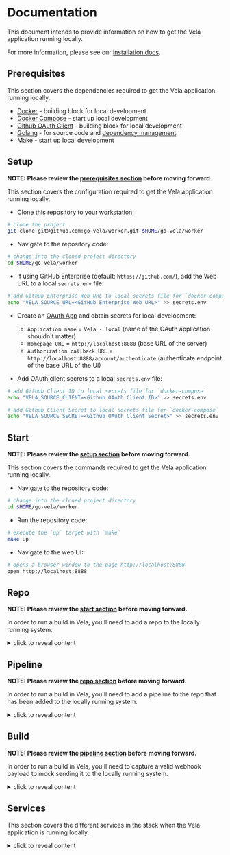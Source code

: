 # Documentation

This document intends to provide information on how to get the Vela application running locally.

For more information, please see our [installation docs](https://go-vela.github.io/docs/install/).

## Prerequisites

This section covers the dependencies required to get the Vela application running locally.

* [Docker](https://docs.docker.com/install/) - building block for local development
* [Docker Compose](https://docs.docker.com/compose/install/) - start up local development
* [Github OAuth Client](https://developer.github.com/apps/building-oauth-apps/creating-an-oauth-app/) - building block for local development
* [Golang](https://golang.org/dl/) - for source code and [dependency management](https://github.com/golang/go/wiki/Modules)
* [Make](https://www.gnu.org/software/make/) - start up local development

## Setup

**NOTE: Please review the [prerequisites section](#prerequisites) before moving forward.**

This section covers the configuration required to get the Vela application running locally.

* Clone this repository to your workstation:

```bash
# clone the project
git clone git@github.com:go-vela/worker.git $HOME/go-vela/worker
```

* Navigate to the repository code:

```bash
# change into the cloned project directory
cd $HOME/go-vela/worker
```

* If using GitHub Enterprise (default: `https://github.com/`), add the Web URL to a local `secrets.env` file:

```bash
# add Github Enterprise Web URL to local secrets file for `docker-compose`
echo "VELA_SOURCE_URL=<GitHub Enterprise Web URL>" >> secrets.env
```

* Create an [OAuth App](https://developer.github.com/apps/building-oauth-apps/creating-an-oauth-app/) and obtain secrets for local development:
  * `Application name` = `Vela - local` (name of the OAuth application shouldn't matter)
  * `Homepage URL` = `http://localhost:8080` (base URL of the server)
  * `Authorization callback URL` = `http://localhost:8888/account/authenticate` (authenticate endpoint of the base URL of the UI)

* Add OAuth client secrets to a local `secrets.env` file:

```bash
# add Github Client ID to local secrets file for `docker-compose`
echo "VELA_SOURCE_CLIENT=<Github OAuth Client ID>" >> secrets.env

# add Github Client Secret to local secrets file for `docker-compose`
echo "VELA_SOURCE_SECRET=<Github OAuth Client Secret>" >> secrets.env
```

## Start

**NOTE: Please review the [setup section](#setup) before moving forward.**

This section covers the commands required to get the Vela application running locally.

* Navigate to the repository code:

```bash
# change into the cloned project directory
cd $HOME/go-vela/worker
```

* Run the repository code:

```bash
# execute the `up` target with `make`
make up
```

* Navigate to the web UI:

```bash
# opens a browser window to the page http://localhost:8888
open http://localhost:8888
```

## Repo

**NOTE: Please review the [start section](#start) before moving forward.**

In order to run a build in Vela, you'll need to add a repo to the locally running system.

<details><summary>click to reveal content</summary>
<p>

1. Navigate to the `Source Repositories` page @ http://localhost:8888/account/source-repos
  * For convenience, you can reference our documentation to [learn how to enable a repo](https://go-vela.github.io/docs/usage/getting-started/enable_repo/).

2. Click the blue drop down arrow on the left side next to the org that contains the repo you want to enable.

3. Find the repo you want to enable in the drop down list and click the blue `Enable` button on the right side.
  * You should received a `success` message telling you `<org>/<repo> enabled.`

4. Click the blue `View` button to navigate directly to the repo.
  * You should be redirected to http://localhost:8888/<org>/<repo>

</p>
</details>

## Pipeline

**NOTE: Please review the [repo section](#repo) before moving forward.**

In order to run a build in Vela, you'll need to add a pipeline to the repo that has been added to the locally running system.

<details><summary>click to reveal content</summary>
<p>

1. Create a Vela [pipeline](https://go-vela.github.io/docs/concepts/pipeline/) to define a workflow for Vela to run.
  * For conveinence, you can reference our documentation to use [one of our sample pipelines](https://go-vela.github.io/docs/usage/samples/).

2. Add the pipeline to the repo that was enabled above.

</p>
</details>

## Build

**NOTE: Please review the [pipeline section](#pipeline) before moving forward.**

In order to run a build in Vela, you'll need to capture a valid webhook payload to mock sending it to the locally running system.

<details><summary>click to reveal content</summary>
<p>

1. Review GitHub's [documentation on webhooks](https://developer.github.com/webhooks/)

2. Find the [recent delivery](https://developer.github.com/webhooks/testing/#listing-recent-deliveries) for the pipeline that was added to your repo.

3. Create a request locally for http://localhost:8080/webhook and replicate all parts from the recent delivery.
  * You should use whatever tool feels most comfortable and natural to you (`curl`, `Postman`, `Insomnia` etc.).
  * You should replicate all the request headers and the request body from the recent delivery.

4. Send the request and navigate directly to the repo (http://localhost:8888/<org>/<repo>) to watch the build run live.

</p>
</details>

## Services

This section covers the different services in the stack when the Vela application is running locally.

<details><summary>click to reveal content</summary>
<p>

### Server

The `server` Docker compose service hosts the Vela server and API.

This component is used for processing web requests and managing resources in the database and publishing builds to the FIFO queue.

For more information, please review [the official documentation](https://go-vela.github.io/docs/concepts/infrastructure/server/).

### Worker

The `worker` Docker compose service hosts the Vela build daemon.

This component is used for pulling builds from the FIFO queue and executing them based off their configuration.

For more information, please review [the official documentation](https://go-vela.github.io/docs/concepts/infrastructure/worker/).

### UI

The `ui` Docker compose service hosts the Vela UI.

This component is used for providing a user-friendly interface for triggering actions in the Vela system.

For more information, please review [the official documentation](https://go-vela.github.io/docs/concepts/infrastructure/ui/).

### Redis

The `redis` Docker compose service hosts the Redis database.

This component is used for publishing builds to a FIFO queue.

For more information, please review [the official documentation](https://redis.io/).

### Postgres

The `postgres` Docker compose service hosts the Postgresql database.

This component is used for storing data at rest.

For more information, please review [the official documentation](https://www.postgresql.org/).

### Vault

The `vault` Docker compose service hosts the HashiCorp Vault instance.

This component is used for storing sensitive data like secrets.

For more information, please review [the official documentation](https://www.vaultproject.io/).

</p>
</details>